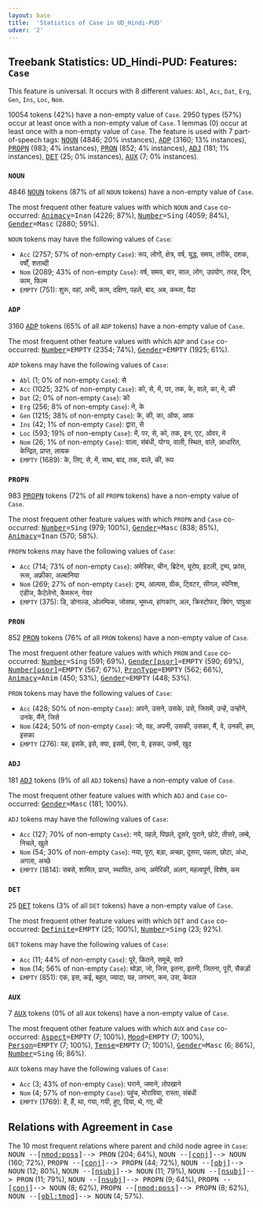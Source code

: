 ```yaml
---
layout: base
title:  'Statistics of Case in UD_Hindi-PUD'
udver: '2'
---
```


## Treebank Statistics: UD_Hindi-PUD: Features: `Case`

This feature is universal.
It occurs with 8 different values: `Abl`, `Acc`, `Dat`, `Erg`, `Gen`, `Ins`, `Loc`, `Nom`.

10054 tokens (42%) have a non-empty value of `Case`.
2950 types (57%) occur at least once with a non-empty value of `Case`.
1 lemmas (0) occur at least once with a non-empty value of `Case`.
The feature is used with 7 part-of-speech tags: <tt><a href="hi_pud-pos-NOUN.html">NOUN</a></tt> (4846; 20% instances), <tt><a href="hi_pud-pos-ADP.html">ADP</a></tt> (3160; 13% instances), <tt><a href="hi_pud-pos-PROPN.html">PROPN</a></tt> (983; 4% instances), <tt><a href="hi_pud-pos-PRON.html">PRON</a></tt> (852; 4% instances), <tt><a href="hi_pud-pos-ADJ.html">ADJ</a></tt> (181; 1% instances), <tt><a href="hi_pud-pos-DET.html">DET</a></tt> (25; 0% instances), <tt><a href="hi_pud-pos-AUX.html">AUX</a></tt> (7; 0% instances).

### `NOUN`

4846 <tt><a href="hi_pud-pos-NOUN.html">NOUN</a></tt> tokens (87% of all `NOUN` tokens) have a non-empty value of `Case`.

The most frequent other feature values with which `NOUN` and `Case` co-occurred: <tt><a href="hi_pud-feat-Animacy.html">Animacy</a></tt><tt>=Inan</tt> (4226; 87%), <tt><a href="hi_pud-feat-Number.html">Number</a></tt><tt>=Sing</tt> (4059; 84%), <tt><a href="hi_pud-feat-Gender.html">Gender</a></tt><tt>=Masc</tt> (2880; 59%).

`NOUN` tokens may have the following values of `Case`:

* `Acc` (2757; 57% of non-empty `Case`): रूप, लोगों, क्षेत्र, वर्ष, युद्ध, समय, तरीके, दशक, वर्षों, शताब्दी
* `Nom` (2089; 43% of non-empty `Case`): वर्ष, समय, बार, साल, लोग, उपयोग, तरह, दिन, काम, फिल्म
* `EMPTY` (751): शुरू, वहां, अभी, काम, दक्षिण, पहले, बाद, अब, कब्जा, पैदा

### `ADP`

3160 <tt><a href="hi_pud-pos-ADP.html">ADP</a></tt> tokens (65% of all `ADP` tokens) have a non-empty value of `Case`.

The most frequent other feature values with which `ADP` and `Case` co-occurred: <tt><a href="hi_pud-feat-Number.html">Number</a></tt><tt>=EMPTY</tt> (2354; 74%), <tt><a href="hi_pud-feat-Gender.html">Gender</a></tt><tt>=EMPTY</tt> (1925; 61%).

`ADP` tokens may have the following values of `Case`:

* `Abl` (1; 0% of non-empty `Case`): से
* `Acc` (1025; 32% of non-empty `Case`): को, से, में, पर, तक, के, वाले, का, मे, की
* `Dat` (2; 0% of non-empty `Case`): को
* `Erg` (256; 8% of non-empty `Case`): ने, के
* `Gen` (1215; 38% of non-empty `Case`): के, की, का, ऑफ, आफ
* `Ins` (42; 1% of non-empty `Case`): द्वारा, से
* `Loc` (593; 19% of non-empty `Case`): में, पर, से, को, तक, इन, एट, ओवर, मे
* `Nom` (26; 1% of non-empty `Case`): वाला, संबंधी, योग्य, वाली, स्थित, वाले, आधारित, केन्द्रित, प्राप्त, लायक
* `EMPTY` (1689): के, लिए, से, में, साथ, बाद, तक, वाले, की, रूप

### `PROPN`

983 <tt><a href="hi_pud-pos-PROPN.html">PROPN</a></tt> tokens (72% of all `PROPN` tokens) have a non-empty value of `Case`.

The most frequent other feature values with which `PROPN` and `Case` co-occurred: <tt><a href="hi_pud-feat-Number.html">Number</a></tt><tt>=Sing</tt> (979; 100%), <tt><a href="hi_pud-feat-Gender.html">Gender</a></tt><tt>=Masc</tt> (838; 85%), <tt><a href="hi_pud-feat-Animacy.html">Animacy</a></tt><tt>=Inan</tt> (570; 58%).

`PROPN` tokens may have the following values of `Case`:

* `Acc` (714; 73% of non-empty `Case`): अमेरिका, चीन, ब्रिटेन, यूरोप, इटली, ट्रम्प, फ्रांस, रूस, अफ्रीका, अल्बानिया
* `Nom` (269; 27% of non-empty `Case`): ट्रम्प, आल्पस, ग्रीक, ट्विटर, सीगल, स्पेनिश, एंडीज, कैटेलेनो, कैमरून, गेयर
* `EMPTY` (375): डि, डोनाल्ड, ओलम्पिक, जोसफ, भूमध्य, हांगकांग, अल, क्रिस्टोफर, क्विंग, पापुआ

### `PRON`

852 <tt><a href="hi_pud-pos-PRON.html">PRON</a></tt> tokens (76% of all `PRON` tokens) have a non-empty value of `Case`.

The most frequent other feature values with which `PRON` and `Case` co-occurred: <tt><a href="hi_pud-feat-Number.html">Number</a></tt><tt>=Sing</tt> (591; 69%), <tt><a href="hi_pud-feat-Gender-psor.html">Gender[psor]</a></tt><tt>=EMPTY</tt> (590; 69%), <tt><a href="hi_pud-feat-Number-psor.html">Number[psor]</a></tt><tt>=EMPTY</tt> (567; 67%), <tt><a href="hi_pud-feat-PronType.html">PronType</a></tt><tt>=EMPTY</tt> (562; 66%), <tt><a href="hi_pud-feat-Animacy.html">Animacy</a></tt><tt>=Anim</tt> (450; 53%), <tt><a href="hi_pud-feat-Gender.html">Gender</a></tt><tt>=EMPTY</tt> (448; 53%).

`PRON` tokens may have the following values of `Case`:

* `Acc` (428; 50% of non-empty `Case`): अपने, उसने, उसके, उसे, जिसमें, उन्हें, उन्होंने, उनके, मैंने, जिसे
* `Nom` (424; 50% of non-empty `Case`): जो, वह, अपनी, उसकी, उसका, मैं, वे, उनकी, हम, इसका
* `EMPTY` (276): यह, इसके, इसे, क्या, इसमें, ऐसा, ये, इसका, उनमें, खुद

### `ADJ`

181 <tt><a href="hi_pud-pos-ADJ.html">ADJ</a></tt> tokens (9% of all `ADJ` tokens) have a non-empty value of `Case`.

The most frequent other feature values with which `ADJ` and `Case` co-occurred: <tt><a href="hi_pud-feat-Gender.html">Gender</a></tt><tt>=Masc</tt> (181; 100%).

`ADJ` tokens may have the following values of `Case`:

* `Acc` (127; 70% of non-empty `Case`): नये, पहले, पिछले, दूसरे, पुराने, छोटे, तीसरे, लम्बे, निचले, खुले
* `Nom` (54; 30% of non-empty `Case`): नया, पूरा, बड़ा, अच्छा, दूसरा, पहला, छोटा, अंधा, अगला, अच्छे
* `EMPTY` (1814): सबसे, शामिल, प्राप्त, स्थापित, अन्य, अमेरिकी, अलग, महत्वपूर्ण, विशेष, कम

### `DET`

25 <tt><a href="hi_pud-pos-DET.html">DET</a></tt> tokens (3% of all `DET` tokens) have a non-empty value of `Case`.

The most frequent other feature values with which `DET` and `Case` co-occurred: <tt><a href="hi_pud-feat-Definite.html">Definite</a></tt><tt>=EMPTY</tt> (25; 100%), <tt><a href="hi_pud-feat-Number.html">Number</a></tt><tt>=Sing</tt> (23; 92%).

`DET` tokens may have the following values of `Case`:

* `Acc` (11; 44% of non-empty `Case`): पूरे, कितने, समूचे, सारे
* `Nom` (14; 56% of non-empty `Case`): थोड़ा, जो, जिस, इतना, इतनी, जितना, पूरी, सैकड़ों
* `EMPTY` (851): एक, इस, कई, बहुत, ज्यादा, यह, लगभग, कम, उस, केवल

### `AUX`

7 <tt><a href="hi_pud-pos-AUX.html">AUX</a></tt> tokens (0% of all `AUX` tokens) have a non-empty value of `Case`.

The most frequent other feature values with which `AUX` and `Case` co-occurred: <tt><a href="hi_pud-feat-Aspect.html">Aspect</a></tt><tt>=EMPTY</tt> (7; 100%), <tt><a href="hi_pud-feat-Mood.html">Mood</a></tt><tt>=EMPTY</tt> (7; 100%), <tt><a href="hi_pud-feat-Person.html">Person</a></tt><tt>=EMPTY</tt> (7; 100%), <tt><a href="hi_pud-feat-Tense.html">Tense</a></tt><tt>=EMPTY</tt> (7; 100%), <tt><a href="hi_pud-feat-Gender.html">Gender</a></tt><tt>=Masc</tt> (6; 86%), <tt><a href="hi_pud-feat-Number.html">Number</a></tt><tt>=Sing</tt> (6; 86%).

`AUX` tokens may have the following values of `Case`:

* `Acc` (3; 43% of non-empty `Case`): घराने, जमाने, तोपखाने
* `Nom` (4; 57% of non-empty `Case`): पहुंच, मोराविया, रास्ता, संबंधी
* `EMPTY` (1769): है, हैं, था, गया, गयी, हुए, दिया, थे, गए, थी

## Relations with Agreement in `Case`

The 10 most frequent relations where parent and child node agree in `Case`:
<tt>NOUN --[<tt><a href="hi_pud-dep-nmod-poss.html">nmod:poss</a></tt>]--> PRON</tt> (204; 64%),
<tt>NOUN --[<tt><a href="hi_pud-dep-conj.html">conj</a></tt>]--> NOUN</tt> (160; 72%),
<tt>PROPN --[<tt><a href="hi_pud-dep-conj.html">conj</a></tt>]--> PROPN</tt> (44; 72%),
<tt>NOUN --[<tt><a href="hi_pud-dep-obj.html">obj</a></tt>]--> NOUN</tt> (12; 80%),
<tt>NOUN --[<tt><a href="hi_pud-dep-nsubj.html">nsubj</a></tt>]--> NOUN</tt> (11; 79%),
<tt>NOUN --[<tt><a href="hi_pud-dep-nsubj.html">nsubj</a></tt>]--> PRON</tt> (11; 79%),
<tt>NOUN --[<tt><a href="hi_pud-dep-nsubj.html">nsubj</a></tt>]--> PROPN</tt> (9; 64%),
<tt>PROPN --[<tt><a href="hi_pud-dep-conj.html">conj</a></tt>]--> NOUN</tt> (8; 62%),
<tt>PROPN --[<tt><a href="hi_pud-dep-nmod-poss.html">nmod:poss</a></tt>]--> PROPN</tt> (8; 62%),
<tt>NOUN --[<tt><a href="hi_pud-dep-obl-tmod.html">obl:tmod</a></tt>]--> NOUN</tt> (4; 57%).

